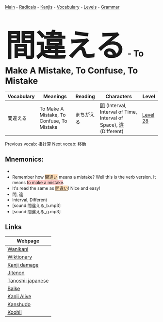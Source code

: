 <style> bigfont {font-size: 100px}</style>
[Main](../README.md) -
[Radicals](../radicals.md) -
[Kanjis](../kanjis.md) -
[Vocabulary](../vocabulary.md) -
[Levels](../levels.md) -
[Grammar](../grammar.md)
# <bigfont> 間違える</bigfont> - To Make A Mistake, To Confuse, To Mistake 

| Vocabulary | Meanings | Reading | Characters | Level |
| --- | --- | --- | --- | --- |
| 間違える | To Make A Mistake, To Confuse, To Mistake | まちがえる |  [間](../kanjis/間.md) (Interval, Interval of Time, Interval of Space), [違](../kanjis/違.md) (Different) | [Level 28](../levels/wk_level28.md) |

Previous vocab: [掛け算](掛け算.md) Next vocab: [移動](移動.md) 

## Mnemonics:

* 
* Remember how <span style="background-color:#fed8b1"> [間違い](https://jisho.org/search/間違い)</span> means a mistake? Well this is the verb version. It means <span style="background-color:#ffcccb"> to make a mistake</span>.
* It's read the same as <span style="background-color:#fed8b1"> [間違い](https://jisho.org/search/間違い)</span>! Nice and easy!
* 間, 違
* Interval, Different
* [sound:間違える_b.mp3]
* [sound:間違える_g.mp3]


## Links 

| Webpage |
| --- |
| [Wanikani          ](https://www.wanikani.com/kanji/間違える) |
| [Wiktionary        ](https://en.wiktionary.org/wiki/間違える) |
| [Kanji damage      ](http://www.kanjidamage.com/kanji/search?utf8=✓&q=間違える) |
| [Jitenon           ](https://jitenon.com/kanji/間違える) |
| [Tanoshii japanese ](https://www.tanoshiijapanese.com/dictionary/kanji.cfm?k=間違える) |
| [Baike             ](https://baike.baidu.com/item/間違える) |
| [Kanji Alive       ](https://app.kanjialive.com/間違える) |
| [Kanshudo          ](https://www.kanshudo.com/searchmn?q=間違える) |
| [Koohii            ](https://kanji.koohii.com/study/kanji/間違える) |

